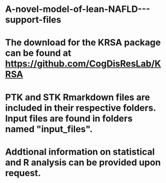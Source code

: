 # A-novel-model-of-lean-NAFLD---support-files

# The download for the KRSA package can be found at https://github.com/CogDisResLab/KRSA

# PTK and STK Rmarkdown files are included in their respective folders. Input files are found in folders named "input_files". 

# Addtional information on statistical and R analysis can be provided upon request. 
